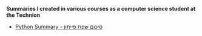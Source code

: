 **Summaries I created in various courses as a computer science student at the Technion**
 - [Python Summary - סיכום שפת פייתון](https://github.com/AvihayDa/mySummaries/blob/main/_pdf/Python%20Summary.pdf)
